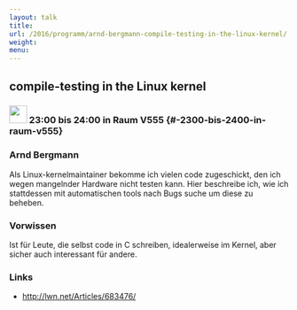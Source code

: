 ```yaml
---
layout: talk
title:
url: /2016/programm/arnd-bergmann-compile-testing-in-the-linux-kernel/
weight:
menu:
---
```

## compile-testing in the Linux kernel

### <img height = "32" src="../../../images/talk.svg"> 23:00 bis 24:00 in Raum V555 {#-2300-bis-2400-in-raum-v555}

### Arnd Bergmann

Als Linux-kernelmaintainer bekomme ich vielen code zugeschickt, den ich wegen mangelnder Hardware nicht testen kann.  Hier beschreibe ich, wie ich stattdessen mit automatischen tools nach Bugs suche um diese zu beheben.

### Vorwissen

Ist für Leute, die selbst code in C schreiben, idealerweise im Kernel, aber sicher auch interessant für andere.

### Links

- <a href="http://lwn.net/Articles/683476/" target="_blank">http://lwn.net/Articles/683476/</a>
